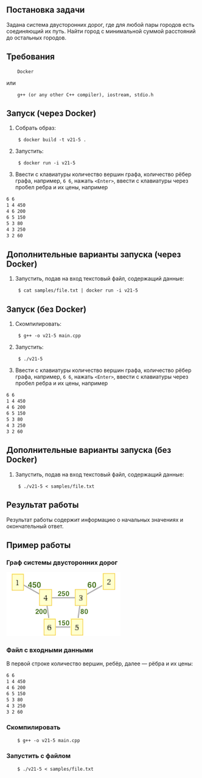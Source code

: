 ## Постановка задачи

Задана система двусторонних дорог, где для любой пары городов есть
соединяющий их путь. Найти город с минимальной суммой расстояний до остальных
городов.

## Требования

        Docker

или

        g++ (or any other C++ compiler), iostream, stdio.h

## Запуск (через Docker)

1. Собрать образ:

        $ docker build -t v21-5 .

2. Запустить:

        $ docker run -i v21-5

3. Ввести с клавиатуры количество вершин графа, количество рёбер графа,
например, `6 6`, нажать `<Enter>`, ввести с клавиатуры через пробел ребра и их
цены, например

```
6 6
1 4 450
4 6 200
6 5 150
5 3 80
4 3 250
3 2 60
```

## Дополнительные варианты запуска (через Docker)

1. Запустить, подав на вход текстовый файл, содержащий данные:

        $ cat samples/file.txt | docker run -i v21-5

## Запуск (без Docker)

1. Скомпилировать:

        $ g++ -o v21-5 main.cpp

2. Запустить:

        $ ./v21-5

3. Ввести с клавиатуры количество вершин графа, количество рёбер графа,
например, `6 6`, нажать `<Enter>`, ввести с клавиатуры через пробел ребра и их
цены, например

```
6 6
1 4 450
4 6 200
6 5 150
5 3 80
4 3 250
3 2 60
```

## Дополнительные варианты запуска (без Docker)

1. Запустить, подав на вход текстовый файл, содержащий данные:

        $ ./v21-5 < samples/file.txt

## Результат работы

Результат работы содержит информацию о начальных значениях и окончательный
ответ.

## Пример работы

### Граф системы двусторонних дорог

![Graph](https://raw.githubusercontent.com/artkirienko/v21-5/master/samples/graph.png)

### Файл с входными данными

В первой строке количество вершин, ребёр, далее — рёбра и их цены:

```
6 6
1 4 450
4 6 200
6 5 150
5 3 80
4 3 250
3 2 60
```

### Скомпилировать

        $ g++ -o v21-5 main.cpp

### Запустить с файлом

        $ ./v21-5 < samples/file.txt
